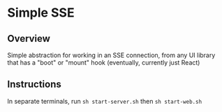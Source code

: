 # Simple SSE

## Overview

Simple abstraction for working in an SSE connection, from any UI library that has a "boot" or "mount" hook (eventually, currently just React)

## Instructions

In separate terminals, run `sh start-server.sh` then `sh start-web.sh`
